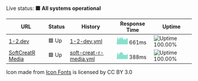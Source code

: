 Live status: <!--live status--> **🟩 All systems operational**

<!--start: status pages-->

| URL | Status | History | Response Time | Uptime |
| --- | ------ | ------- | ------------- | ------ |
| [1-2.dev](https://1-2.dev) | 🟩 Up | [1-2-dev.yml](https://github.com/softcreatr/statuspage/commits/main/history/1-2-dev.yml) | <img alt="Response time graph" src="./graphs/1-2-dev.png" height="20"> 661ms | ![Uptime 100.00%](https://img.shields.io/endpoint?url=https%3A%2F%2Fraw.githubusercontent.com%2Fsoftcreatr%2Fstatuspage%2Fmain%2Fapi%2F1-2-dev%2Fuptime.json)
| [SoftCreatR Media](https://www.softcreatr.com/health-check) | 🟩 Up | [soft-creat-r-media.yml](https://github.com/softcreatr/statuspage/commits/main/history/soft-creat-r-media.yml) | <img alt="Response time graph" src="./graphs/soft-creat-r-media.png" height="20"> 388ms | ![Uptime 100.00%](https://img.shields.io/endpoint?url=https%3A%2F%2Fraw.githubusercontent.com%2Fsoftcreatr%2Fstatuspage%2Fmain%2Fapi%2Fsoft-creat-r-media%2Fuptime.json)

<!--end: status pages-->

Icon made from [Icon Fonts](http://www.onlinewebfonts.com/icon) is licensed by CC BY 3.0
